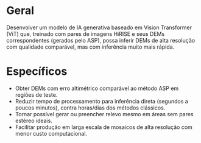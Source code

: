# Geral

Desenvolver um modelo de IA generativa baseado em Vision Transformer (ViT) que, treinado com pares de imagens HiRISE e seus DEMs correspondentes (gerados pelo ASP), possa inferir DEMs de alta resolução com qualidade comparável, mas com inferência muito mais rápida.

# Específicos

- Obter DEMs com erro altimétrico comparável ao método ASP em regiões de teste.
- Reduzir tempo de processamento para inferência direta (segundos a poucos minutos), contra horas/dias dos métodos clássicos.
- Tornar possível gerar ou preencher relevo mesmo em áreas sem pares estéreo ideais.
- Facilitar produção em larga escala de mosaicos de alta resolução com menor custo computacional.